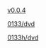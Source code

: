 [v0.0.4](https://github.com/littleflute/beautifullover133/edit/master/README.md)

[0133/dvd](0133/dvd)

[0133h/dvd](0133h/dvd)


